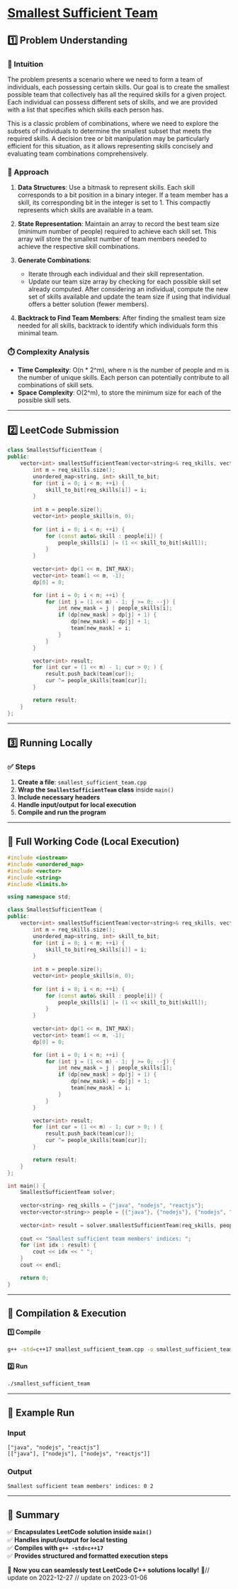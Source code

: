 # **[Smallest Sufficient Team](https://leetcode.com/problems/smallest-sufficient-team/description/)**  

## **1️⃣ Problem Understanding**  
### **📌 Intuition**  
The problem presents a scenario where we need to form a team of individuals, each possessing certain skills. Our goal is to create the smallest possible team that collectively has all the required skills for a given project. Each individual can possess different sets of skills, and we are provided with a list that specifies which skills each person has. 

This is a classic problem of combinations, where we need to explore the subsets of individuals to determine the smallest subset that meets the required skills. A decision tree or bit manipulation may be particularly efficient for this situation, as it allows representing skills concisely and evaluating team combinations comprehensively.

### **🚀 Approach**  
1. **Data Structures**: Use a bitmask to represent skills. Each skill corresponds to a bit position in a binary integer. If a team member has a skill, its corresponding bit in the integer is set to 1. This compactly represents which skills are available in a team.
  
2. **State Representation**: Maintain an array to record the best team size (minimum number of people) required to achieve each skill set. This array will store the smallest number of team members needed to achieve the respective skill combinations.

3. **Generate Combinations**:
   - Iterate through each individual and their skill representation.
   - Update our team size array by checking for each possible skill set already computed. After considering an individual, compute the new set of skills available and update the team size if using that individual offers a better solution (fewer members).

4. **Backtrack to Find Team Members**: After finding the smallest team size needed for all skills, backtrack to identify which individuals form this minimal team.

### **⏱️ Complexity Analysis**  
- **Time Complexity**: O(n * 2^m), where n is the number of people and m is the number of unique skills. Each person can potentially contribute to all combinations of skill sets.
- **Space Complexity**: O(2^m), to store the minimum size for each of the possible skill sets.

---  

## **2️⃣ LeetCode Submission**  
```cpp
class SmallestSufficientTeam {
public:
    vector<int> smallestSufficientTeam(vector<string>& req_skills, vector<vector<string>>& people) {
        int m = req_skills.size();
        unordered_map<string, int> skill_to_bit;
        for (int i = 0; i < m; ++i) {
            skill_to_bit[req_skills[i]] = i;
        }
        
        int n = people.size();
        vector<int> people_skills(n, 0);
        
        for (int i = 0; i < n; ++i) {
            for (const auto& skill : people[i]) {
                people_skills[i] |= (1 << skill_to_bit[skill]);
            }
        }
        
        vector<int> dp(1 << m, INT_MAX);
        vector<int> team(1 << m, -1);
        dp[0] = 0;

        for (int i = 0; i < n; ++i) {
            for (int j = (1 << m) - 1; j >= 0; --j) {
                int new_mask = j | people_skills[i];
                if (dp[new_mask] > dp[j] + 1) {
                    dp[new_mask] = dp[j] + 1;
                    team[new_mask] = i;
                }
            }
        }

        vector<int> result;
        for (int cur = (1 << m) - 1; cur > 0; ) {
            result.push_back(team[cur]);
            cur ^= people_skills[team[cur]];
        }

        return result;
    }
};
```  

---  

## **3️⃣ Running Locally**  
### **✅ Steps**  
1. **Create a file**: `smallest_sufficient_team.cpp`  
2. **Wrap the `SmallestSufficientTeam` class** inside `main()`  
3. **Include necessary headers**  
4. **Handle input/output for local execution**  
5. **Compile and run the program**  

---  

## **📝 Full Working Code (Local Execution)**  
```cpp
#include <iostream>
#include <unordered_map>
#include <vector>
#include <string>
#include <limits.h>

using namespace std;

class SmallestSufficientTeam {
public:
    vector<int> smallestSufficientTeam(vector<string>& req_skills, vector<vector<string>>& people) {
        int m = req_skills.size();
        unordered_map<string, int> skill_to_bit;
        for (int i = 0; i < m; ++i) {
            skill_to_bit[req_skills[i]] = i;
        }
        
        int n = people.size();
        vector<int> people_skills(n, 0);
        
        for (int i = 0; i < n; ++i) {
            for (const auto& skill : people[i]) {
                people_skills[i] |= (1 << skill_to_bit[skill]);
            }
        }
        
        vector<int> dp(1 << m, INT_MAX);
        vector<int> team(1 << m, -1);
        dp[0] = 0;

        for (int i = 0; i < n; ++i) {
            for (int j = (1 << m) - 1; j >= 0; --j) {
                int new_mask = j | people_skills[i];
                if (dp[new_mask] > dp[j] + 1) {
                    dp[new_mask] = dp[j] + 1;
                    team[new_mask] = i;
                }
            }
        }

        vector<int> result;
        for (int cur = (1 << m) - 1; cur > 0; ) {
            result.push_back(team[cur]);
            cur ^= people_skills[team[cur]];
        }

        return result;
    }
};

int main() {
    SmallestSufficientTeam solver;
    
    vector<string> req_skills = {"java", "nodejs", "reactjs"};
    vector<vector<string>> people = {{"java"}, {"nodejs"}, {"nodejs", "reactjs"}};
    
    vector<int> result = solver.smallestSufficientTeam(req_skills, people);
    
    cout << "Smallest sufficient team members' indices: ";
    for (int idx : result) {
        cout << idx << " ";
    }
    cout << endl;

    return 0;
}
```  

---  

## **🔧 Compilation & Execution**  
#### **1️⃣ Compile**  
```bash
g++ -std=c++17 smallest_sufficient_team.cpp -o smallest_sufficient_team
```  

#### **2️⃣ Run**  
```bash
./smallest_sufficient_team
```  

---  

## **🎯 Example Run**  
### **Input**  
```
["java", "nodejs", "reactjs"]
[["java"], ["nodejs"], ["nodejs", "reactjs"]]
```  
### **Output**  
```
Smallest sufficient team members' indices: 0 2 
```  

---  

## **📌 Summary**  
✅ **Encapsulates LeetCode solution inside `main()`**  
✅ **Handles input/output for local testing**  
✅ **Compiles with `g++ -std=c++17`**  
✅ **Provides structured and formatted execution steps**  

🚀 **Now you can seamlessly test LeetCode C++ solutions locally!** 🚀// update on 2022-12-27
// update on 2023-01-06
